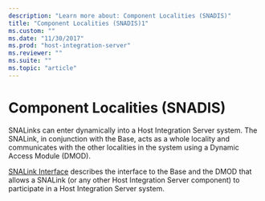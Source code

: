 ```yaml
---
description: "Learn more about: Component Localities (SNADIS)"
title: "Component Localities (SNADIS)1"
ms.custom: ""
ms.date: "11/30/2017"
ms.prod: "host-integration-server"
ms.reviewer: ""
ms.suite: ""
ms.topic: "article"
---
```

# Component Localities (SNADIS)
SNALinks can enter dynamically into a Host Integration Server system. The SNALink, in conjunction with the Base, acts as a whole locality and communicates with the other localities in the system using a Dynamic Access Module (DMOD).  
  
 [SNALink Interface](../core/snalink-interface1.md) describes the interface to the Base and the DMOD that allows a SNALink (or any other Host Integration Server component) to participate in a Host Integration Server system.

